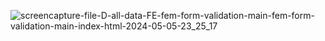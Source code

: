
 
![screencapture-file-D-all-data-FE-fem-form-validation-main-fem-form-validation-main-index-html-2024-05-05-23_25_17](https://github.com/iamfalkunaz/fem-form-validation/assets/101325838/b3697099-d3e3-4673-af2a-131cb322bb84)
